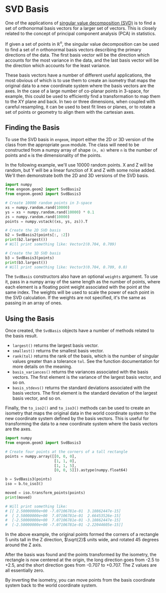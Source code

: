 # SVD Basis

One of the applications
of [singular value decomposition (SVD)](https://en.wikipedia.org/wiki/Singular_value_decomposition) is to find a set of
orthonormal basis vectors for a larger set of vectors. This is closely related to the concept of principal component
analysis (PCA) in statistics.

If given a set of points in $\mathbb{R}^n$, the singular value decomposition can be used to find a set of $n$
orthonormal basis vectors describing the primary directions of the data. The first basis vector will be the direction
which accounts for the most variance in the data, and the last basis vector will be the direction which accounts for the
least variance.

These basis vectors have a number of different useful applications, the most obvious of which is to use them to
create an isometry that maps the original data to a new coordinate system where the basis vectors are the axes. In the
case of a large number of co-planar points in 3-space, for example, this could be used to efficiently find a
transformation to map them to the XY plane and back. In two or three dimensions, when coupled with careful resampling,
it can be used to best fit lines or planes, or to rotate a set of points or geometry to align them with the cartesian
axes.

## Finding the Basis

To use the SVD basis in `engeom`, import either the 2D or 3D version of the class from the appropriate `geom` module.
The class will need to be constructed from a numpy array of shape `(n, m)` where `n` is the number of points and `m` is
the dimensionality of the points.

In the following example, we'll use 10000 random points. X and Z will be random, but Y will be a linear function of
X and Z with some noise added. We'll then demonstrate both the 2D and 3D versions of the SVD basis.

```python
import numpy
from engeom.geom2 import SvdBasis2
from engeom.geom3 import SvdBasis3

# Create 10000 random points in 3-space
xs = numpy.random.rand(10000)
ys = xs + numpy.random.rand(10000) * 0.1
zs = numpy.random.rand(10000)
points = numpy.vstack((xs, ys, zs)).T

# Create the 2D SVD basis
b2 = SvdBasis2(points[:, :2])
print(b2.largest())
# Will print something like: Vector2(0.704, 0.709)

# Create the 3D SVD basis
b3 = SvdBasis3(points)
print(b3.largest())
# Will print something like: Vector3(0.704, 0.709, 0.0)
```

The `SvdBasis` constructors also have an optional `weights` argument. To use it, pass in a numpy array of the same
length as the number of points, where each element is a floating point weight associated with the point at the same
index. The weights will be used to scale the power of each point in the SVD calculation. If the weights are not
specified, it's the same as passing in an array of ones.

## Using the Basis

Once created, the `SvdBasis` objects have a number of methods related to the basis result.

- `largest()` returns the largest basis vector.
- `smallest()` returns the smallest basis vector.
- `rank(tol)` returns the rank of the basis, which is the number of singular values greater than a tolerance `tol`. See
  the function documentation for more details on the meaning.
- `basis_variances()` returns the variances associated with the basis vectors. The first element is the variance of the
  largest basis vector, and so on.
- `basis_stdevs()` returns the standard deviations associated with the basis vectors. The first element is the standard
  deviation of the largest basis vector, and so on.

Finally, the `to_iso2()` and `to_iso3()` methods can be used to create an isometry that maps the original data in the
world coordinate system to the new coordinate system defined by the basis vectors. This is useful for transforming the
data to a new coordinate system where the basis vectors are the axes.

```python 
import numpy
from engeom.geom3 import SvdBasis3

# Create four points at the corners of a tall rectangle
points = numpy.array([[0, 0, 0],
                      [1, 1, 0],
                      [1, 1, 5],
                      [0, 0, 5]]).astype(numpy.float64)

b = SvdBasis3(points)
iso = b.to_iso3()

moved = iso.transform_points(points)
print(moved)

# Will print something like:
# [[ 2.50000000e+00 -7.07106781e-01  3.10862447e-15]
#  [ 2.50000000e+00  7.07106781e-01  2.66453526e-15]
#  [-2.50000000e+00  7.07106781e-01 -3.10862447e-15]
#  [-2.50000000e+00 -7.07106781e-01 -2.22044605e-15]]
```

In the above example, the original points formed the corners of a rectangle 5 units tall in the Z direction, $\sqrt{2}$
units wide, and rotated 45 degrees around the Z axis. 

After the basis was found and the points transformed by the isometry, the rectangle is now centered at the origin,
the long direction goes from -2.5 to +2.5, and the short direction goes from -0.707 to +0.707. The Z values are all
essentially zero.

By inverting the isometry, you can move points from the basis coordinate system back to the world coordinate system.
